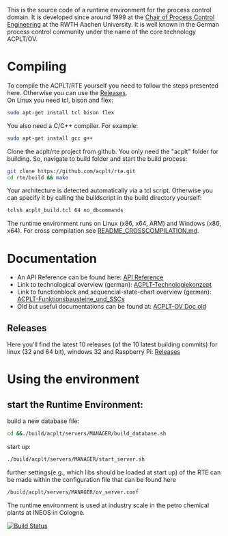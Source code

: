 This is the source code of a runtime environment for the process control domain. It is developed since around 1999 at the [Chair of Process Control Engineering](http://www.plt.rwth-aachen.de) at the RWTH Aachen University.
It is well known in the German process control community under the name of the core technology ACPLT/OV.

# Compiling
To compile the ACPLT/RTE yourself you need to follow the steps presented here. Otherwise you can use the [Releases](http://acplt.github.io/rte-www/releases/).  
On Linux you need tcl, bison and flex:
```sh
sudo apt-get install tcl bison flex

```
You also need a C/C++ compiler. For example:
```sh
sudo apt-get install gcc g++
```
Clone the acplt/rte project from github. You only need the "acplt" folder for building. So, navigate to build folder and start the build process:
```sh
git clone https://github.com/acplt/rte.git
cd rte/build && make
```
Your architecture is detected automatically via a tcl script. Otherwise you can specify it by calling the buildscript in the build directory yourself:
```sh
tclsh acplt_build.tcl 64 no_dbcommands
```
The runtime environment runs on Linux (x86, x64, ARM) and Windows (x86, x64).
For cross compilation see [README_CROSSCOMPILATION.md](https://github.com/acplt/rte/blob/master/build/README_CROSSCOMPILATION.md).

# Documentation
* An API Reference can be found here: [API Reference](http://acplt.github.io/rte-www/doc/current/)
* Link to technological overview (german): [ACPLT-Technologiekonzept](https://github.com/acplt/rte-www/blob/gh-pages/doc/overview/ACPLT-Technologiekonzept.pdf)  
* Link to functionblock and sequencial-state-chart overview (german): [ACPLT-Funktionsbausteine_und_SSCs](https://github.com/acplt/rte-www/blob/gh-pages/doc/overview/Funktionsbausteine_und_SSCs.pdf)
* Old but useful documentations can be found at: [ACPLT-OV Doc old](https://github.com/acplt/rte-www/blob/gh-pages/doc/old)

## Releases
Here you'll find the latest 10 releases (of the 10 latest building commits) for linux (32 and 64 bit), windows 32 and Raspberry Pi: 
[Releases](http://acplt.github.io/rte-www/releases/)

# Using the environment

## start the Runtime Environment:
build a new database file:
```sh
cd &&./build/acplt/servers/MANAGER/build_database.sh
```
start up:
```sh
./build/acplt/servers/MANAGER/start_server.sh
```
further settings(e.g., which libs should be loaded at start up) of the RTE can be made within the configuration file that can be found here
```sh
/build/acplt/servers/MANAGER/ov_server.conf
```

The runtime environment is used at industry scale in the petro chemical plants at INEOS in Cologne.

[![Build Status](https://travis-ci.org/acplt/rte.svg?branch=master)](https://travis-ci.org/acplt/rte)

